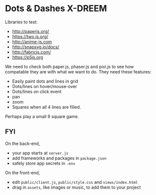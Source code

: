 Dots & Dashes X-DREEM
======

Libraries to test:
- http://paperjs.org/
- https://two.js.org/
- http://anime-js.com
- http://snapsvg.io/docs/
- http://fabricjs.com/
- https://p5js.org


We need to check both paper.js, phaser.js and pixi.js to see how compatable they are with what we want to do. They need these features:
  - Easily paint dots and lines in grid
  - Dots/lines on hover/mouse-over
  - Dots/lines on click event
  - pan
  - zoom 
  - Squares when all 4 lines are filled.
  
  Perhaps play a small 9 square game.


FYI
------------

On the back-end,
- your app starts at `server.js`
- add frameworks and packages in `package.json`
- safely store app secrets in `.env`

On the front-end,
- edit `public/client.js`, `public/style.css` and `views/index.html`
- drag in `assets`, like images or music, to add them to your project
